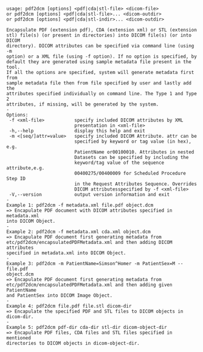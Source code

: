     usage: pdf2dcm [options] <pdf|cda|stl-file> <dicom-file>
    or pdf2dcm [options] <pdf|cda|stl-file>... <dicom-outdir>
    or pdf2dcm [options] <pdf|cda|stl-indir>... <dicom-outdir>
    
    Encapsulate PDF (extension pdf), CDA (extension xml) or STL (extension
    stl) file(s) (or present in directories) into DICOM file(s) (or into DICOM
    directory). DICOM attributes can be specified via command line (using -m
    option) or a XML file (using -f option). If no option is specified, by
    default they are generated using sample metadata file present in the tool.
    If all the options are specified, system will generate metadata first from
    sample metadata file then from file specified by user and lastly add the
    attributes specified individually on command line. The Type 1 and Type 2
    attributes, if missing, will be generated by the system.
    -
    Options:
     -f <xml-file>           specify included DICOM attributes by XML
                             presentation in <xml-file>
     -h,--help               display this help and exit
     -m <[seq/]attr=value>   specify included DICOM Attribute. attr can be
                             specified by keyword or tag value (in hex), e.g.
                             PatientName or00100010. Attributes in nested
                             Datasets can be specified by including the
                             keyword/tag value of the sequence attribute,e.g.
                             00400275/00400009 for Scheduled Procedure Step ID
                             in the Request Attributes Sequence. Overrides
                             DICOM attributesspecified by -f <xml-file>
     -V,--version            output version information and exit
    -
    Example 1: pdf2dcm -f metadata.xml file.pdf object.dcm
    => Encapulate PDF document with DICOM attributes specified in metadata.xml
    into DICOM Object.
    -
    Example 2: pdf2dcm -f metadata.xml cda.xml object.dcm
    => Encapulate PDF document first generating metadata from
    etc/pdf2dcm/encapsulatedPDFMetadata.xml and then adding DICOM attributes
    specified in metadata.xml into DICOM Object.
    -
    Example 3: pdf2dcm -m PatientName=Simson^Homer -m PatientSex=M -- file.pdf
    object.dcm
    => Encapulate PDF document first generating metadata from
    etc/pdf2dcm/encapsulatedPDFMetadata.xml and then adding given PatientName
    and PatientSex into DICOM Image Object.
    -
    Example 4: pdf2dcm file.pdf file.stl dicom-dir
    => Encapulate the specified PDF and STL files to DICOM objects in
    dicom-dir.
    -
    Example 5: pdf2dcm pdf-dir cda-dir stl-dir dicom-object-dir
    => Encapulate PDF files, CDA files and STL files specified in mentioned
    directories to DICOM objects in dicom-object-dir.